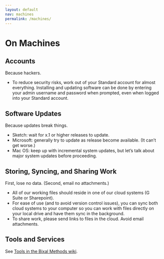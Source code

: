 ```yaml
---
layout: default
nav: machines
permalink: /machines/
---
```


# On Machines

## Accounts

Because hackers.

- To reduce security risks, work out of your Standard account for almost everything. Installing and updating software can be done by entering your admin username and password when prompted, even when logged into your Standard account.

## Software Updates

Because updates break things.

- Sketch: wait for x.1 or higher releases to update.
- Microsoft: generally try to update as release become available. (It can’t get worse.)
- Mac OS: keep up with incremental system updates, but let’s talk about major system updates before proceeding.

## Storing, Syncing, and Sharing Work

First, lose no data. (Second, email no attachments.)

- All of our working files should reside in one of our cloud systems (G Suite or Sharepoint).
- For ease of use (and to avoid version control issues), you can sync both cloud systems to your computer so you can work with files directly on your local drive and have them sync in the background.
- To share work, please send links to files in the cloud. Avoid email attachments.

## Tools and Services

See [Tools in the Bixal Methods wiki](https://github.com/Bixal/methods/wiki/Tools).